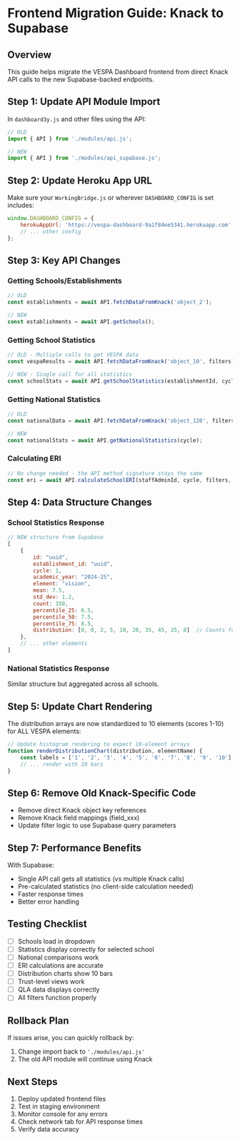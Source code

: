 # Frontend Migration Guide: Knack to Supabase

## Overview
This guide helps migrate the VESPA Dashboard frontend from direct Knack API calls to the new Supabase-backed endpoints.

## Step 1: Update API Module Import

In `dashboard3y.js` and other files using the API:

```javascript
// OLD
import { API } from './modules/api.js';

// NEW
import { API } from './modules/api_supabase.js';
```

## Step 2: Update Heroku App URL

Make sure your `WorkingBridge.js` or wherever `DASHBOARD_CONFIG` is set includes:

```javascript
window.DASHBOARD_CONFIG = {
    herokuAppUrl: 'https://vespa-dashboard-9a1f84ee5341.herokuapp.com',
    // ... other config
};
```

## Step 3: Key API Changes

### Getting Schools/Establishments
```javascript
// OLD
const establishments = await API.fetchDataFromKnack('object_2');

// NEW
const establishments = await API.getSchools();
```

### Getting School Statistics
```javascript
// OLD - Multiple calls to get VESPA data
const vespaResults = await API.fetchDataFromKnack('object_10', filters);

// NEW - Single call for all statistics
const schoolStats = await API.getSchoolStatistics(establishmentId, cycle);
```

### Getting National Statistics
```javascript
// OLD
const nationalData = await API.fetchDataFromKnack('object_120', filters);

// NEW
const nationalStats = await API.getNationalStatistics(cycle);
```

### Calculating ERI
```javascript
// No change needed - the API method signature stays the same
const eri = await API.calculateSchoolERI(staffAdminId, cycle, filters, establishmentId);
```

## Step 4: Data Structure Changes

### School Statistics Response
```javascript
// NEW structure from Supabase
[
    {
        id: "uuid",
        establishment_id: "uuid",
        cycle: 1,
        academic_year: "2024-25",
        element: "vision",
        mean: 7.5,
        std_dev: 1.2,
        count: 150,
        percentile_25: 6.5,
        percentile_50: 7.5,
        percentile_75: 8.5,
        distribution: [0, 0, 2, 5, 10, 20, 35, 45, 25, 8]  // Counts for scores 1-10
    },
    // ... other elements
]
```

### National Statistics Response
Similar structure but aggregated across all schools.

## Step 5: Update Chart Rendering

The distribution arrays are now standardized to 10 elements (scores 1-10) for ALL VESPA elements:

```javascript
// Update histogram rendering to expect 10-element arrays
function renderDistributionChart(distribution, elementName) {
    const labels = ['1', '2', '3', '4', '5', '6', '7', '8', '9', '10'];
    // ... render with 10 bars
}
```

## Step 6: Remove Old Knack-Specific Code

- Remove direct Knack object key references
- Remove Knack field mappings (field_xxx)
- Update filter logic to use Supabase query parameters

## Step 7: Performance Benefits

With Supabase:
- Single API call gets all statistics (vs multiple Knack calls)
- Pre-calculated statistics (no client-side calculation needed)
- Faster response times
- Better error handling

## Testing Checklist

- [ ] Schools load in dropdown
- [ ] Statistics display correctly for selected school
- [ ] National comparisons work
- [ ] ERI calculations are accurate
- [ ] Distribution charts show 10 bars
- [ ] Trust-level views work
- [ ] QLA data displays correctly
- [ ] All filters function properly

## Rollback Plan

If issues arise, you can quickly rollback by:
1. Change import back to `'./modules/api.js'`
2. The old API module will continue using Knack

## Next Steps

1. Deploy updated frontend files
2. Test in staging environment
3. Monitor console for any errors
4. Check network tab for API response times
5. Verify data accuracy